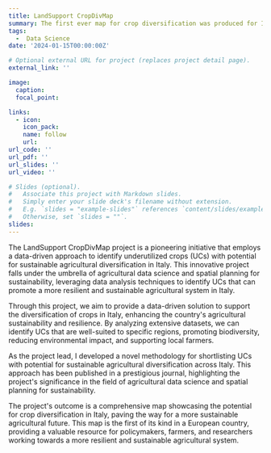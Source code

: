 ```yaml
---
title: LandSupport CropDivMap   
summary: The first ever map for crop diversification was produced for ITALY. This shortlist provides valuable insights for policymakers, researchers, and farmers who are interested in promoting crop diversification.
tags:
  -  Data Science
date: '2024-01-15T00:00:00Z'

# Optional external URL for project (replaces project detail page).
external_link: ''

image:
  caption: 
  focal_point:

links:
  - icon: 
    icon_pack: 
    name: follow
    url: 
url_code: ''
url_pdf: ''
url_slides: ''
url_video: ''

# Slides (optional).
#   Associate this project with Markdown slides.
#   Simply enter your slide deck's filename without extension.
#   E.g. `slides = "example-slides"` references `content/slides/example-slides.md`.
#   Otherwise, set `slides = ""`.
slides: 
---
```


The LandSupport CropDivMap project is a pioneering initiative that employs a data-driven approach to identify underutilized crops (UCs) with potential for sustainable agricultural diversification in Italy. This innovative project falls under the umbrella of agricultural data science and spatial planning for sustainability, leveraging data analysis techniques to identify UCs that can promote a more resilient and sustainable agricultural system in Italy.

Through this project, we aim to provide a data-driven solution to support the diversification of crops in Italy, enhancing the country's agricultural sustainability and resilience. By analyzing extensive datasets, we can identify UCs that are well-suited to specific regions, promoting biodiversity, reducing environmental impact, and supporting local farmers.

As the project lead, I developed a novel methodology for shortlisting UCs with potential for sustainable agricultural diversification across Italy. This approach has been published in a prestigious journal, highlighting the project's significance in the field of agricultural data science and spatial planning for sustainability.

The project's outcome is a comprehensive map showcasing the potential for crop diversification in Italy, paving the way for a more sustainable agricultural future. This map is the first of its kind in a European country, providing a valuable resource for policymakers, farmers, and researchers working towards a more resilient and sustainable agricultural system.